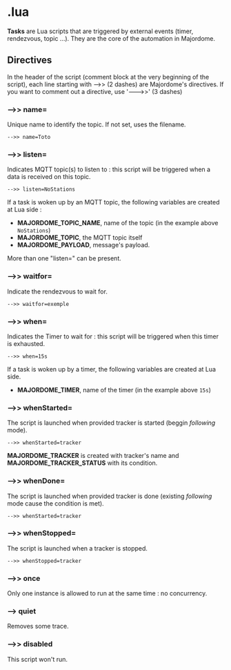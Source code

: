 # .lua
**Tasks** are Lua scripts that are triggered by external events (timer, rendezvous, topic ...). They are the core of the automation in Majordome.

## Directives
In the header of the script (comment block at the very beginning of the script), each line starting with -->> (2 dashes) are Majordome's directives.
If you want to comment out a directive, use '--->>' (3 dashes)

### -->> name=
Unique name to identify the topic. If not set, uses the filename.
```
-->> name=Toto
```

### -->> listen=
Indicates MQTT topic(s) to listen to : this script will be triggered when a data
is received on this topic.
```
-->> listen=NoStations
```
If a task is woken up by an MQTT topic, the following variables are created at Lua side :
- **MAJORDOME_TOPIC_NAME**, name of the topic (in the example above `NoStations`)
- **MAJORDOME_TOPIC**, the MQTT topic itself
- **MAJORDOME_PAYLOAD**, message's payload.

More than one "listen=" can be present.

### -->> waitfor=
Indicate the rendezvous to wait for.
```
-->> waitfor=exemple
```

### -->> when=
Indicates the Timer to wait for : 
this script will be triggered when this timer is exhausted.
```
-->> when=15s
```
If a task is woken up by a timer, the following variables are created at Lua side.
- **MAJORDOME_TIMER**, name of the timer (in the example above `15s`)

### -->> whenStarted=
The script is launched when provided tracker is started (beggin *following* mode).
```
-->> whenStarted=tracker
```
**MAJORDOME_TRACKER** is created with tracker's name and **MAJORDOME_TRACKER_STATUS** with its condition.

### -->> whenDone=
The script is launched when provided tracker is done (existing *following* mode cause the condition is met).
```
-->> whenStarted=tracker
```

### -->> whenStopped=
The script is launched when a tracker is stopped.
```
-->> whenStopped=tracker
```

### -->> once
Only one instance is allowed to run at the same time : no concurrency.

### --> quiet
Removes some trace.

### -->> disabled
This script won't run.


